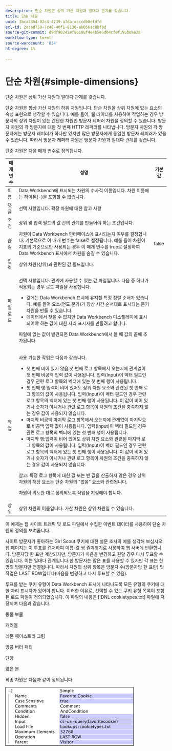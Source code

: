 ```yaml
---
description: 단순 차원은 상위 가산 차원과 일대다 관계를 갖습니다.
title: 단순 차원
uuid: 3bca2354-02c4-4739-a7da-acccdb0efdfd
exl-id: 2acad750-7c48-40f1-8130-ab056ac8bf0d
source-git-commit: d9df90242ef96188f4e4b5e6d04cfef196b0a628
workflow-type: tm+mt
source-wordcount: '834'
ht-degree: 1%

---
```


# 단순 차원{#simple-dimensions}

단순 차원은 상위 가산 차원과 일대다 관계를 갖습니다.

단순 차원은 항상 가산 차원의 하위 차원입니다. 단순 차원을 상위 차원에 있는 요소의 속성 표현으로 생각할 수 있습니다. 예를 들어, 웹 데이터를 사용하여 작업하는 경우 방문자의 상위 차원이 있는 간단한 차원인 방문자 레퍼러 차원을 정의할 수 있습니다. 방문자 차원의 각 방문자에 대한 첫 번째 HTTP 레퍼러를 나타냅니다. 방문자 차원의 각 방문자에는 방문자 레퍼러가 하나만 있지만 많은 방문자에게 동일한 방문자 레퍼러가 있을 수 있습니다. 따라서 방문자 레퍼러 차원은 방문자 차원과 일대다 관계를 갖습니다.

단순 차원은 다음 매개 변수로 정의됩니다.

<table id="table_E6F729DFA226459DBFC1776CE8CB81F8"> 
 <thead> 
  <tr> 
   <th colname="col1" class="entry"> 매개 변수 </th> 
   <th colname="col2" class="entry"> 설명 </th> 
   <th colname="col3" class="entry"> 기본값 </th> 
  </tr> 
 </thead>
 <tbody> 
  <tr> 
   <td colname="col1"> 이름 </td> 
   <td colname="col2"> Data Workbench에 표시되는 차원의 수사적 이름입니다. 차원 이름에는 하이픈(-)을 포함할 수 없습니다. </td> 
   <td colname="col3"> </td> 
  </tr> 
  <tr> 
   <td colname="col1"> 댓글 </td> 
   <td colname="col2"> 선택 사항입니다. 확장 차원에 대한 참고 사항 </td> 
   <td colname="col3"> </td> 
  </tr> 
  <tr> 
   <td colname="col1"> 조건 </td> 
   <td colname="col2"> 상위 및 입력 필드의 값 간의 관계를 만들어야 하는 조건입니다. </td> 
   <td colname="col3"> </td> 
  </tr> 
  <tr> 
   <td colname="col1"> 숨김 </td> 
   <td colname="col2"> 차원이 Data Workbench 인터페이스에 표시되는지 여부를 결정합니다. 기본적으로 이 매개 변수는 false로 설정됩니다. 예를 들어 차원이 지표의 기준으로만 사용되는 경우 이 매개 변수를 true로 설정하여 Data Workbench 표시에서 차원을 숨길 수 있습니다. </td> 
   <td colname="col3"> false </td> 
  </tr> 
  <tr> 
   <td colname="col1"> 입력 </td> 
   <td colname="col2"> 상위 차원(상위)과 관련된 값 필드입니다. </td> 
   <td colname="col3"> </td> 
  </tr> 
  <tr> 
   <td colname="col1"> 파일 로드 </td> 
   <td colname="col2"> <p>선택 사항입니다. 관계에 사용할 수 있는 값 파일입니다. 다음 중 하나가 적용되는 경우 로드 파일을 사용합니다. </p> <p> 
     <ul id="ul_056C4A8E46AA479397DC63173C035D5C"> 
      <li id="li_C26EB5A4AB3C4BEB8EB3A217A5A2377E"> 값에는 Data Workbench 표시에 유지할 특정 정렬 순서가 있습니다. 예를 들어 요소(연도 분기)가 항상 시간 순서대로 표시되는 분기 차원을 만들 수 있습니다. </li> 
      <li id="li_5D4DF56BC6124D038A7260131B1F3DB3"> 데이터에서 찾을 수 없지만 Data Workbench 디스플레이에 표시되어야 하는 값에 대한 자리 표시자를 만들려고 합니다. </li> 
     </ul> </p> <p> 파일에 없는 값이 발견되면 Data Workbench에서 볼 때 값의 끝에 추가됩니다. </p> </td> 
   <td colname="col3"> </td> 
  </tr> 
  <tr> 
   <td colname="col1"> 작업 </td> 
   <td colname="col2"> <p>사용 가능한 작업은 다음과 같습니다. </p> <p> 
     <ul id="ul_88AE4279413C42609D8B53EC64B5E913"> 
      <li id="li_DD9623D006844BC28B2AAA8E12AA04E1"> 첫 번째 비어 있지 않음:첫 번째 로그 항목에서 오는지에 관계없이 첫 번째 비공백 입력 값이 사용됩니다. 입력(Input)이 벡터 필드인 경우 관련 로그 항목의 벡터에 있는 첫 번째 행이 사용됩니다. </li> 
      <li id="li_0FBE7F0B7B9744D994ECEDAA08F0045C"> 첫 번째 행:입력이 비어 있어도 상위 차원 요소와 관련된 첫 번째 로그 항목의 값이 사용됩니다. 입력(Input)이 벡터 필드인 경우 관련 로그 항목의 벡터에 있는 첫 번째 행이 사용됩니다. 이 값이 비어 있거나 숫자가 아니거나 관련 로그 항목이 차원의 조건을 충족하지 않는 경우 값이 사용되지 않습니다. </li> 
      <li id="li_C17190BC699D4A099DC5326C07D1044D"> 마지막 비공백:마지막 로그 항목에서 오는지에 관계없이 마지막으로 비공백 입력 값이 사용됩니다. 입력(Input)이 벡터 필드인 경우 관련 로그 항목의 벡터에 있는 첫 번째 행이 사용됩니다. </li> 
      <li id="li_00BAE86F12004C098F6A455908DB7062"> 마지막 행:입력이 비어 있어도 상위 차원 요소와 관련된 마지막 로그 항목의 값이 사용됩니다. 입력(Input)이 벡터 필드인 경우 관련 로그 항목의 벡터에 있는 첫 번째 행이 사용됩니다. 이 값이 비어 있거나 숫자가 아니거나 관련 로그 항목이 차원의 조건을 충족하지 않는 경우 값이 사용되지 않습니다. </li> 
     </ul> </p> <p> <p>참고: 특정 로그 항목에 대한 값 또는 빈 값을 산출하지 않은 경우 상위 차원의 해당 요소는 단순 차원의 "없음" 요소와 관련됩니다. </p> </p> <p> 차원이 의도한 대로 정의되도록 작업을 지정해야 합니다. </p> </td> 
   <td colname="col3"> </td> 
  </tr> 
  <tr> 
   <td colname="col1"> 상위 </td> 
   <td colname="col2"> 상위 차원의 이름입니다. 가산 차원은 상위 차원일 수 있습니다. </td> 
   <td colname="col3"> </td> 
  </tr> 
 </tbody> 
</table>

이 예제는 웹 사이트 트래픽 및 로드 파일에서 수집한 이벤트 데이터를 사용하여 단순 차원의 정의를 보여줍니다.

사이트 방문자가 좋아하는 Girl Scout 쿠키에 대한 설문 조사의 예를 생각해 보십시오. 웹 페이지는 이 투표를 캡처하여 이름-값 쌍 즐겨찾기로 사용하여 웹 서버에 반환합니다. 방문자당 한 표만 계산되지만, 방문자가 마음을 변경하고 원할 경우 다시 투표할 수 있습니다. 이는 일대다 관계입니다.한 방문자는 많은 표를 사용할 수 있지만 각 표는 한 명의 방문자만 연결됩니다. 따라서 차원의 상위 항목은 방문자 수(방문자당 한 표만) 및 작업은 LAST ROW입니다(마음을 변경하고 다시 투표할 수 있음).

투표를 받는 쿠키 유형이 Data Workbench 표시에 나타나도록 모든 유형의 쿠키에 대한 자리 표시자가 있어야 합니다. 이러한 이유로, 선택할 수 있는 쿠키 유형 목록이 포함된 로드 파일이 정의되었습니다. 이 파일의 내용은 [!DNL cookietypes.txt] 파일에 저장되며 다음과 같습니다.

동물 보물

캐러멜

레몬 페이스트리 크림

땅콩 버터 패티

단빵

얇은 분

최종 차원은 다음과 같이 정의됩니다.

![](assets/cfg_Transformation_Dim_Simple.png)
